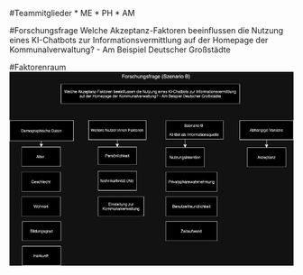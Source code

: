 \#Teammitglieder \* ME \* PH \* AM

\#Forschungsfrage Welche Akzeptanz-Faktoren beeinflussen die Nutzung
eines KI-Chatbots zur Informationsvermittlung auf der Homepage der
Kommunalverwaltung? - Am Beispiel Deutscher Großstädte

\#Faktorenraum ![Faktorenraum](readme_files/Faktorenraum.JPG)
